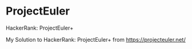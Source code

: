 # ProjectEuler
HackerRank: ProjectEuler+

My Solution to HackerRank: ProjectEuler+ from https://projecteuler.net/
